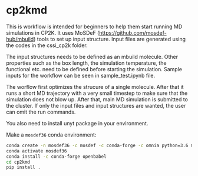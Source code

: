 # cp2kmd

This is workflow is intended for beginners to help them start running MD simulations in CP2K. It uses MoSDeF (https://github.com/mosdef-hub/mbuild) tools to set up input structure. Input files are generated using the codes in the cssi_cp2k folder. 

The input structures needs to be defined as an mbuild molecule. Other properties such as the box length, the simulation temperature, the functional etc. need to be defined before starting the simulation. Sample inputs for the workflow can be seen in sample_test.ipynb file. 

The worflow first optimizes the strucure of a single molecule. After that it runs a short MD trajectory with a very small timestep to make sure that the simulation does not blow up. After that, main MD simulation is submitted to the cluster.
If only the input files and input structures are wanted, the user can omit the run commands. 

You also need to install unyt package in your environment.


Make a `mosdef36` conda environment:

```bash
conda create -n mosdef36 -c mosdef -c conda-forge -c omnia python=3.6 mbuild foyer signac signac-flow pandas
conda activate mosdef36
conda install -c conda-forge openbabel
cd cp2kmd
pip install .
```
